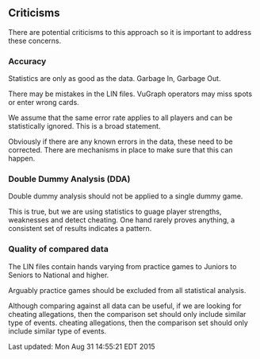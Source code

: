 ## Criticisms

There are potential criticisms to this approach so it is important to address these concerns.

### Accuracy

Statistics are only as good as the data. Garbage In, Garbage Out.

There may be mistakes in the LIN files. VuGraph operators may miss spots or enter wrong cards.

We assume that the same error rate applies to all players and can be statistically ignored.
This is a broad statement.

Obviously if there are any known errors in the data, these need to be corrected.
There are mechanisms in place to make sure that this can happen.

### Double Dummy Analysis (DDA)

Double dummy analysis should not be applied to a single dummy game.

This is true, but we are using statistics to guage player strengths, weaknesses and detect cheating. One hand rarely proves anything, a consistent set of results indicates a pattern.

### Quality of compared data

The LIN files contain hands varying from practice games to Juniors to Seniors to National and higher.

Arguably practice games should be excluded from all statistical analysis.

Although comparing against all data can be useful, if we are looking for cheating allegations, then the comparison set should only include similar type of events.
cheating allegations, then the comparison set should only include similar type of events.

Last updated:
Mon Aug 31 14:55:21 EDT 2015
